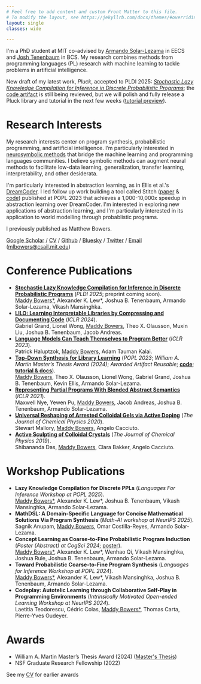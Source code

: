 ```yaml
---
# Feel free to add content and custom Front Matter to this file.
# To modify the layout, see https://jekyllrb.com/docs/themes/#overriding-theme-defaults
layout: single
classes: wide

---
```


I'm a PhD student at MIT co-advised by [Armando Solar-Lezama](https://people.csail.mit.edu/asolar/) in EECS and [Josh Tenenbaum](http://cocosci.mit.edu/josh) in BCS. My research combines methods from programming languages (PL) research with machine learning to tackle problems in artificial intelligence.

New draft of my latest work, *Pluck*, accepted to PLDI 2025: [*Stochastic Lazy Knowledge Compilation for Inference in Discrete Probabilistic Programs*](pluck_pldi2025.pdf); the [code artifact](https://github.com/mlb2251/pluck-artifact) is still being reviewed, but we will polish and fully release a Pluck library and tutorial in the next few weeks ([tutorial preview](https://github.com/mlb2251/PluckArtifactDependency.jl/blob/9df334af11a53a9dc51d7fe6b78b63d3331994a8/USAGE.md)).

<!-- Also check out my work Stitch, published in POPL 2023: [*Top-Down Synthesis for Library Learning*](https://dl.acm.org/doi/10.1145/3571234); with [code](https://github.com/mlb2251/stitch) along with [tutorial & docs](https://stitch-bindings.readthedocs.io/en/stable/). -->

# Research Interests

My research interests center on program synthesis, probabilistic programming, and artificial intelligence. I’m particularly interested in [neurosymbolic methods](http://www.neurosymbolic.org/methods.html) that bridge the machine learning and programming languages communities. I believe symbolic methods can augment neural methods to facilitate low-data learning, generalization, transfer learning, interpretability, and other desiderata.

I'm particularly interested in abstraction learning, as in Ellis et al.'s [DreamCoder](https://arxiv.org/abs/2006.08381). I led follow up work building a tool called Stitch ([paper](https://dl.acm.org/doi/10.1145/3571234) & [code](https://github.com/mlb2251/stitch)) published at POPL 2023 that achieves a 1,000-10,000x speedup in abstraction learning over DreamCoder. I'm interested in exploring new applications of abstraction learning, and I'm particularly interested in its application to world modelling through probablistic programs.

I previously published as Matthew Bowers.

[Google Scholar](https://scholar.google.com/citations?user=ghdbIsoAAAAJ) / [CV](CV.pdf) / [Github](https://github.com/mlb2251) / [Bluesky](https://bsky.app/profile/mlbowers.bsky.social) / [Twitter](https://twitter.com/mattlbowers) / [Email](mailto:mlbowers@csail.mit.edu) (mlbowers@csail.mit.edu)

<!-- Prior to Stitch I worked with Max Nye on [Representing Partial Programs with Blended Abstract Semantics](https://arxiv.org/pdf/2012.12964) at ICLR 2021, and I continue to be interested of new ways of representing programs and guiding search. Search mechanisms that use learned symbolic components are particularlly interesting to me, like the predicate learning of Odena et al. in [BUSTLE: Bottom-Up Program Synthesis Through Learning-Guided Exploration](https://arxiv.org/abs/2007.14381) and [Learning to Represent Programs with Property Signatures](https://arxiv.org/abs/2002.09030). -->

<!-- I worked in chemistry in the past and am also interested in applications of neurosymbolic program synthesis to developing interpretable scientific models, as in our [NSF Expeditions](http://www.neurosymbolic.org/) project. -->


# Conference Publications

- [**Stochastic Lazy Knowledge Compilation for Inference in Discrete Probabilistic Programs**](pluck_pldi2025.pdf) (*PLDI 2025*; preprint coming soon).<br><u>Maddy Bowers*</u>, Alexander K. Lew*, Joshua B. Tenenbaum, Armando Solar-Lezama, Vikash Mansinghka.
- [**LILO: Learning Interpretable Libraries by Compressing and Documenting Code**](https://arxiv.org/abs/2310.19791) (*ICLR 2024*).<br>Gabriel Grand, Lionel Wong, <u>Maddy Bowers</u>, Theo X. Olausson, Muxin Liu, Joshua B. Tenenbaum, Jacob Andreas.
- [**Language Models Can Teach Themselves to Program Better**](https://arxiv.org/abs/2207.14502) (*ICLR 2023*).<br>Patrick Haluptzok, <u>Maddy Bowers</u>, Adam Tauman Kalai.
- [**Top-Down Synthesis for Library Learning**](https://dl.acm.org/doi/10.1145/3571234) (*POPL 2023*; *William A. Martin Master’s Thesis Award (2024)*; *Awarded Artifact Reusable*; [**code**](https://github.com/mlb2251/stitch); [**tutorial & docs**](https://stitch-bindings.readthedocs.io/en/stable/)).<br><u>Maddy Bowers</u>, Theo X. Olausson, Lionel Wong, Gabriel Grand, Joshua B. Tenenbaum, Kevin Ellis, Armando Solar-Lezama.
- [**Representing Partial Programs With Blended Abstract Semantics**](https://arxiv.org/abs/2012.12964) (*ICLR 2021*).<br>Maxwell Nye, Yewen Pu, <u>Maddy Bowers</u>,  Jacob Andreas, Joshua B. Tenenbaum, Armando Solar-Lezama. 
- [**Universal Reshaping of Arrested Colloidal Gels via Active Doping**](https://doi.org/10.1063/5.0016514) (*The Journal of Chemical Physics 2020*).<br>Stewart Mallory, <u>Maddy Bowers</u>, Angelo Cacciuto.
- [**Active Sculpting of Colloidal Crystals**](https://doi.org/10.1063/1.5082949) (*The Journal of Chemical Physics 2019*).<br>Shibananda Das, <u>Maddy Bowers</u>, Clara Bakker, Angelo Cacciuto.

# Workshop Publications

- **Lazy Knowledge Compilation for Discrete PPLs** (*Languages For Inference Workshop at POPL 2025*).<br><u>Maddy Bowers*</u>, Alexander K. Lew*, Joshua B. Tenenbaum, Vikash Mansinghka, Armando Solar-Lezama.
- **MathDSL: A Domain-Specific Language for Concise Mathematical Solutions Via Program Synthesis** (*Math-AI workshop at NeurIPS 2025*).<br>Sagnik Anupam, <u>Maddy Bowers</u>, Omar Costilla-Reyes, Armando Solar-Lezama.
- **Concept Learning as Coarse-to-Fine Probabilistic Program Induction** (*Poster (Abstract) at CogSci 2024*; [poster](poster_ctf.pdf)).<br><u>Maddy Bowers*</u>, Alexander K. Lew*, Wenhao Qi, Vikash Mansinghka, Joshua Rule, Joshua B. Tenenbaum, Armando Solar-Lezama.
- **Toward Probabilistic Coarse-to-Fine Program Synthesis** (*Languages for Inference Workshop at POPL 2024*).<br><u>Maddy Bowers*</u>, Alexander K. Lew*, Vikash Mansinghka, Joshua B. Tenenbaum, Armando Solar-Lezama.
- **Codeplay: Autotelic Learning through Collaborative Self-Play in Programming Environments** (*Intrinsically Motivated Open-ended Learning Workshop at NeurIPS 2024*).<br> Laetitia Teodorescu, Cédric Colas, <u>Maddy Bowers*</u>, Thomas Carta, Pierre-Yves Oudeyer.

# Awards

- William A. Martin Master’s Thesis Award (2024) ([Master's Thesis](https://dspace.mit.edu/handle/1721.1/151374))
- NSF Graduate Research Fellowship (2022)

See my [CV](CV.pdf) for earlier awards



<!-- # Background
In 2020 I graduated from Columbia University with a BA in Computer Science and a BA in Chemistry. At Columbia, I worked with Professor Angelo Cacciuto on chemical simulations of self-assembling colloids and authored two publications:
- Das, S., Lee Bowers, M., Bakker, C., & Cacciuto, A. (2019). Active sculpting of colloidal crystals. *The Journal of Chemical Physics*, 150 (13), 134505.
- Mallory, S., Lee Bowers, M., & Cacciuto, A. (2020). Universal reshaping of arrested colloidal gels via active doping. *The Journal of Chemical Physics*, 153, 084901.

In the summer of 2019, I worked in the [Learning Matter Group](http://gomezbombarelli.mit.edu/) at MIT under Professor Rafael Gomez-Bombarelli, where I applied graph neural network methods to molecular property prediction. I'm interested in combining these methods with program synthesis techniques in a chemical domain in the future. -->

<!-- # Fun Stuff-->

<!--I wrote [Coral](https://github.com/jacobaustin123/Coral), a gradually-typed Python compiler which runs type inference and generates fast equivalent LLVM-IR code whenever possible.-->

<!--I wrote [Espresso](https://github.com/mlb2251/espresso), a Bash-Python hybrid shell that I used for several years, though I've recently migrated to [Xonsh](https://xon.sh/).-->

<!--I like writing my own tools and libraries to speed up development, some of which I've packaged into the [mlb](https://github.com/mlb2251/mlb) Python library.-->


